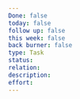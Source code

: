 ```yaml
---
Done: false
today: false
follow up: false
this week: false
back burner: false
type: Task
status:
relation:
description:
effort:
---
```


